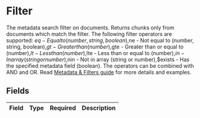 # Filter

The metadata search filter on documents. Returns chunks only from documents which match the filter. The following filter operators are supported: $eq - Equal to (number, string, boolean),$ne - Not equal to (number, string, boolean),$gt - Greater than (number),$gte - Greater than or equal to (number),$lt - Less than (number),$lte - Less than or equal to (number),$in - In array (string or number),$nin - Not in array (string or number),$exists - Has the specified metadata field (boolean). The operators can be combined with AND and OR. Read [Metadata & Filters guide](https://docs.ragie.ai/docs/metadata-filters) for more details and examples.


## Fields

| Field       | Type        | Required    | Description |
| ----------- | ----------- | ----------- | ----------- |